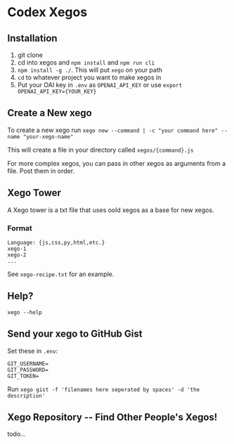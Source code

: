 # Codex Xegos 

## Installation

1. git clone
2. cd into xegos and `npm install` and `npm run cli`
3. `npm install -g ./`. This will put `xego` on your path
4. `cd` to whatever project you want to make xegos in
5. Put your OAI key in `.env` as `OPENAI_API_KEY` or use `export OPENAI_API_KEY={YOUR_KEY}`

## Create a New xego

To create a new xego run `xego new --command | -c "your command here" --name "your-xego-name"`

This will create a file in your directory called `xegos/{command}.js`

For more complex xegos, you can pass in other xegos as arguments from a file. Post them in order. 

## Xego Tower

A Xego tower is a txt file that uses oold xegos as a base for new xegos.

### Format

```
Language: {js,css,py,html,etc.}
xego-1
xego-2
...
```

See `xego-recipe.txt` for an example.

## Help?

`xego --help`

## Send your xego to GitHub Gist

Set these in `.env`:
```
GIT_USERNAME=
GIT_PASSWORD=
GIT_TOKEN=
```

Run `xego gist -f 'filenames here seperated by spaces' -d 'the description'`

## Xego Repository -- Find Other People's Xegos!

todo...
